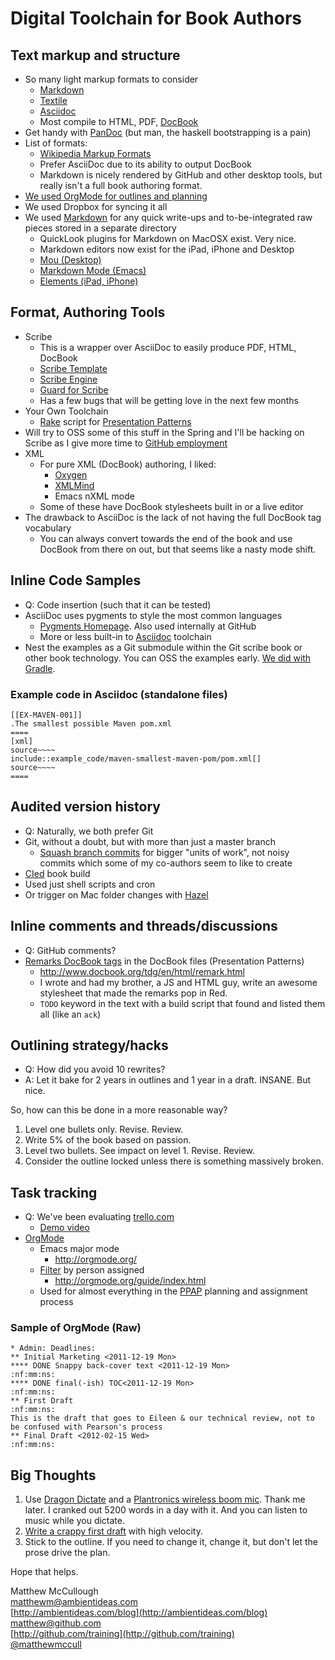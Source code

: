 # Digital Toolchain for Book Authors

## Text markup and structure
* So many light markup formats to consider
	* [Markdown](http://daringfireball.net/projects/markdown/)
	* [Textile](http://www.textism.com/tools/textile/)
	* [Asciidoc](http://www.methods.co.nz/asciidoc/)
	* Most compile to HTML, PDF, [DocBook](http://www.docbook.org/)
* Get handy with [PanDoc](http://johnmacfarlane.net/pandoc/) (but man, the haskell bootstrapping is a pain)
* List of formats:
	* [Wikipedia Markup Formats](http://en.wikipedia.org/wiki/Lightweight_markup_language)
	* Prefer AsciiDoc due to its ability to output DocBook
	* Markdown is nicely rendered by GitHub and other desktop tools, but really isn't a full book authoring format.
* [We used OrgMode for outlines and planning](http://orgmode.org)
* We used Dropbox for syncing it all
* We used [Markdown](http://daringfireball.net/projects/markdown/) for any quick write-ups and to-be-integrated raw pieces stored in a separate directory
    * QuickLook plugins for Markdown on MacOSX exist. Very nice.
    * Markdown editors now exist for the iPad, iPhone and Desktop
    * [Mou (Desktop)](http://mouapp.com/)
    * [Markdown Mode (Emacs)](http://jblevins.org/projects/markdown-mode/)
    * [Elements (iPad, iPhone)](http://www.secondgearsoftware.com/elements/)

## Format, Authoring Tools
* Scribe
    * This is a wrapper over AsciiDoc to easily produce PDF, HTML, DocBook
    * [Scribe Template](https://github.com/schacon/git-scribe-template)
    * [Scribe Engine](https://github.com/schacon/git-scribe)
    * [Guard for Scribe](https://github.com/jasonm/guard-git-scribe)
    * Has a few bugs that will be getting love in the next few months
* Your Own Toolchain
    * [Rake](http://rake.rubyforge.org/) script for [Presentation Patterns](http://presentationpatterns.com)
* Will try to OSS some of this stuff in the Spring and I'll be hacking on Scribe as I give more time to [GitHub employment](http://github.com/training)
* XML
	* For pure XML (DocBook) authoring, I liked:
		* [Oxygen](http://www.oxygenxml.com/)
		* [XMLMind](http://www.xmlmind.com/xmleditor/)
		* Emacs nXML mode
	* Some of these have DocBook stylesheets built in or a live editor
* The drawback to AsciiDoc is the lack of not having the full DocBook tag vocabulary
	* You can always convert towards the end of the book and use DocBook from there on out, but that seems like a nasty mode shift.

## Inline Code Samples
* Q: Code insertion (such that it can be tested)
* AsciiDoc uses pygments to style the most common languages
    * [Pygments Homepage](http://pygments.org/). Also used internally at GitHub
    * More or less built-in to [Asciidoc](http://www.methods.co.nz/asciidoc/) toolchain
* Nest the examples as a Git submodule within the Git scribe book or other book technology. You can OSS the examples early. [We did with Gradle](https://github.com/gradleware/oreilly-gradle-book-examples).

### Example code in Asciidoc (standalone files)

    [[EX-MAVEN-001]]
	.The smallest possible Maven pom.xml
	====
	[xml]
	source~~~~
	include::example_code/maven-smallest-maven-pom/pom.xml[]
	source~~~~
	====


## Audited version history
* Q: Naturally, we both prefer Git
* Git, without a doubt, but with more than just a master branch
    * [Squash branch commits](https://makandracards.com/makandra/527-squash-several-git-commits-into-a-single-commit) for bigger "units of work", not noisy commits which some of my co-authors seem to like to create
* [CIed](http://jenkins-ci.org) book build
* Used just shell scripts and cron
* Or trigger on Mac folder changes with [Hazel](http://www.noodlesoft.com/hazel.php)

## Inline comments and threads/discussions
* Q: GitHub comments?
* [Remarks DocBook tags](http://www.docbook.org/tdg/en/html/remark.html) in the DocBook files (Presentation Patterns)
    * http://www.docbook.org/tdg/en/html/remark.html
    * I wrote and had my brother, a JS and HTML guy, write an awesome stylesheet that made the remarks pop in Red.
    * `TODO` keyword in the text with a build script that found and listed them all (like an `ack`)

## Outlining strategy/hacks
* Q: How did you avoid 10 rewrites?
* A: Let it bake for 2 years in outlines and 1 year in a draft. INSANE. But nice.

So, how can this be done in a more reasonable way?

1. Level one bullets only. Revise. Review.
2. Write 5% of the book based on passion.
3. Level two bullets. See impact on level 1. Revise. Review.
4. Consider the outline locked unless there is something massively broken.

## Task tracking
* Q: We've been evaluating [trello.com](http://trello.com)
    * [Demo video](http://www.youtube.com/watch?feature=player_embedded&v=aaDf1RqeLfo)
* [OrgMode](http://orgmode.org/)
    * Emacs major mode
    	* http://orgmode.org/
    * [Filter](http://orgmode.org/guide/index.html) by person assigned
	    * http://orgmode.org/guide/index.html
    * Used for almost everything in the [PPAP](http://presentationpatterns.com) planning and assignment process

### Sample of OrgMode (Raw)

	* Admin: Deadlines:
	** Initial Marketing <2011-12-19 Mon>
	**** DONE Snappy back-cover text <2011-12-19 Mon>                  :nf:mm:ns:
	**** DONE final(-ish) TOC<2011-12-19 Mon>                          :nf:mm:ns:
	** First Draft                                                     :nf:mm:ns:
	This is the draft that goes to Eileen & our technical review, not to
	be confused with Pearson's process
	** Final Draft <2012-02-15 Wed>                                    :nf:mm:ns:

## Big Thoughts
1. Use [Dragon Dictate](http://www.nuance.com/for-individuals/by-product/dragon-for-mac/dragon-dictate/index.htm) and a [Plantronics wireless boom mic](http://www.plantronics.com/us/product/audio-995). Thank me later. I cranked out 5200 words in a day with it. And you can listen to music while you dictate.
2. [Write a crappy first draft](http://www.mywritingmylife.com/2011/11/on-writing-the-shitty-first-draft.php) with high velocity.
3. Stick to the outline. If you need to change it, change it, but don't let the prose drive the plan.

Hope that helps.

Matthew McCullough  
[matthewm@ambientideas.com](mailto:matthewm@ambientideas.com)  
[http://ambientideas.com/blog](http://ambientideas.com/blog)  
[matthew@github.com](mailto:matthew@github.com)  
[http://github.com/training](http://github.com/training)  
[@matthewmccull](http://twitter.com/matthewmccull)